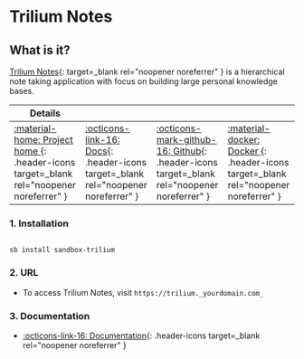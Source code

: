 # Trilium Notes

## What is it?

[Trilium Notes](https://github.com/zadam/trilium){: target=_blank rel="noopener noreferrer" } is a hierarchical note taking application with focus on building large personal knowledge bases.

| Details     |             |             |             |
|-------------|-------------|-------------|-------------|
| [:material-home: Project home ](https://github.com/zadam/trilium){: .header-icons target=_blank rel="noopener noreferrer" } | [:octicons-link-16: Docs](https://github.com/zadam/trilium/wiki){: .header-icons target=_blank rel="noopener noreferrer" } | [:octicons-mark-github-16: Github](https://github.com/zadam/trilium){: .header-icons target=_blank rel="noopener noreferrer" } | [:material-docker: Docker ](https://hub.docker.com/r/zadam/trilium){: .header-icons target=_blank rel="noopener noreferrer" }|

### 1. Installation

``` shell

sb install sandbox-trilium

```

### 2. URL

- To access Trilium Notes, visit `https://trilium._yourdomain.com_`

### 3. Documentation

- [:octicons-link-16: Documentation](https://github.com/zadam/trilium/wiki){: .header-icons target=_blank rel="noopener noreferrer" }

